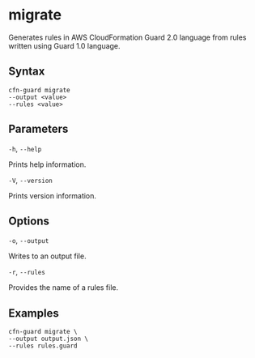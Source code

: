 # migrate<a name="cfn-guard-migrate"></a>

Generates rules in AWS CloudFormation Guard 2\.0 language from rules written using Guard 1\.0 language\.

## Syntax<a name="cfn-guard-migrate-synopsis"></a>

```
cfn-guard migrate
--output <value>
--rules <value>
```

## Parameters<a name="cfn-guard-migrate-flags"></a>

`-h`, `--help`

Prints help information\.

`-V`, `--version`

Prints version information\.

## Options<a name="cfn-guard-migrate-options"></a>

`-o`, `--output`

Writes to an output file\.

`-r`, `--rules`

Provides the name of a rules file\.

## Examples<a name="cfn-guard-migrate-examples"></a>

```
cfn-guard migrate \
--output output.json \
--rules rules.guard
```
